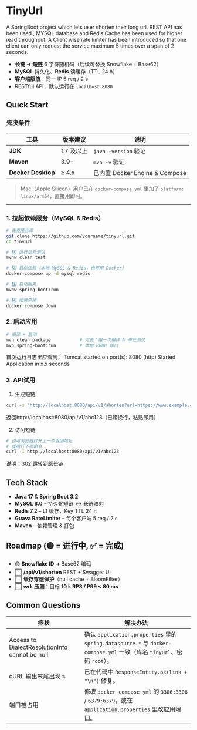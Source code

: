 # TinyUrl
A SpringBoot project which lets user shorten their long url.
REST API has been used , MYSQL database and Redis Cache has been used for higher read throughput. A Client wise rate limiter has been introduced so that one client can only request the service maximum 5 times over a span of 2 seconds.
* **长链 → 短链** 6 字符随机码（后续可替换 Snowflake + Base62）
* **MySQL** 持久化、**Redis** 读缓存（TTL 24 h）
* **客户端限流**：同一 IP 5 req / 2 s
* RESTful API，默认运行在 `localhost:8080`

## Quick Start
### 先决条件

| 工具 | 版本建议 | 说明 |
|------|----------|------|
| **JDK** | 17 及以上 | `java -version` 验证 |
| **Maven** | 3.9+ | `mvn -v` 验证 |
| **Docker Desktop** | ≥ 4.x | 已内置 Docker Engine & Compose |

> Mac（Apple Silicon）用户已在 `docker-compose.yml` 里加了 `platform: linux/arm64`，直接用即可。

---

### 1. 拉起依赖服务（MySQL & Redis）
```bash
# 先克隆仓库
git clone https://github.com/yourname/tinyurl.git
cd tinyurl

# 1️⃣ 运行单元测试
mvnw clean test

# 2️⃣ 启动依赖（本地 MySQL & Redis，也可用 Docker）
docker-compose up -d mysql redis

# 3️⃣ 启动服务
mvnw spring-boot:run

# 4️⃣️ 如需停掉
docker compose down
```

### 2. 启动应用
```bash
# 编译 + 启动
mvn clean package           # 可选：跑一次编译 & 单元测试
mvn spring-boot:run         # 本地 8080 端口
```

首次运行日志里应看到：
Tomcat started on port(s): 8080 (http)
Started Application in x.x seconds

### 3. API试用
1. 生成短链
```bash
curl -s "http://localhost:8080/api/v1/shorten?url=https://www.example.com"
```
返回http://localhost:8080/api/v1/abc123（已带换行，粘贴即用）

2. 访问短链
```bash
# 也可浏览器打开上一步返回地址 
# 或运行下面命令
curl -I http://localhost:8080/api/v1/abc123
```
说明：302 跳转到原长链



## Tech Stack
- **Java 17** & **Spring Boot 3.2**
- **MySQL 8.0** – 持久化短链 ↔ 长链映射
- **Redis 7.2** – L1 缓存，Key TTL 24 h
- **Guava RateLimiter** – 每个客户端 5 req / 2 s
- **Maven** – 依赖管理 & 打包

## Roadmap (🟡 = 进行中, ✅ = 完成)
- 🟡 **Snowflake ID** ➜ Base62 编码
- ⬜ **/api/v1/shorten** REST + Swagger UI
- ⬜ **缓存穿透保护**（null cache + BloomFilter）
- ⬜ **wrk 压测**：目标 **10 k RPS / P99 < 80 ms**

## Common Questions
| **症状** | **解决办法** |
|----------|----------------------------------------------------------------------------------------------------------------------------------------|
| Access to DialectResolutionInfo cannot be null | 确认 `application.properties` 里的 `spring.datasource.*` 与 `docker-compose.yml` 一致（库名 `tinyurl`、密码 `root`）。 |
| cURL 输出末尾出现 `%` | 已在代码中 `ResponseEntity.ok(link + "\n")` 修复。 |
| 端口被占用 | 修改 `docker-compose.yml` 的 `3306:3306` / `6379:6379`，或在 `application.properties` 里改应用端口。 |